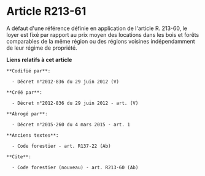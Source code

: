 # Article R213-61

A défaut d'une référence définie en application de l'article R. 213-60, le loyer est fixé par rapport au prix moyen des
locations dans les bois et forêts comparables de la même région ou des régions voisines indépendamment de leur régime de
propriété.

**Liens relatifs à cet article**

	**Codifié par**:

	  - Décret n°2012-836 du 29 juin 2012 (V)

	**Créé par**:

	  - Décret n°2012-836 du 29 juin 2012 - art. (V)

	**Abrogé par**:

	  - Décret n°2015-260 du 4 mars 2015 - art. 1

	**Anciens textes**:

	  - Code forestier - art. R137-22 (Ab)

	**Cite**:

	  - Code forestier (nouveau) - art. R213-60 (Ab)
